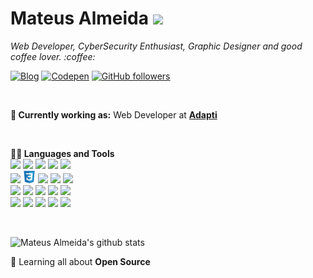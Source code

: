 # Mateus Almeida&nbsp;<img src="https://github.com/TheDudeThatCode/TheDudeThatCode/blob/master/Assets/Mario_Hello_Big.gif" width="30px">

<p>
  <em>
   Web Developer, CyberSecurity Enthusiast, Graphic Designer and good coffee lover. :coffee:
  </em>  
</p>

[![Blog](https://img.shields.io/badge/Blog-imsouza.github.com-%23333)](https://imsouza.github.io/)
[![Codepen](https://aleen42.github.io/badges/src/codepen.svg)](https://codepen.io/imsouza)
[![GitHub followers](https://img.shields.io/github/followers/imsouza.svg?style=social&label=Follow&maxAge=2592000)](https://github.com/imsouza?tab=followers)

<br>

**💼 Currently working as:** Web Developer at <a href="https://www.adapti.info/" target="_blank"><b>Adapti</b></a>

<br>

**👨‍💻 Languages and Tools**<br>
<code><a href="https://github.com/imsouza/"><img height="20" src="https://seeklogo.com/images/J/javascript-js-logo-2949701702-seeklogo.com.png"></a></code>
<code><a href="https://github.com/imsouza/"><img height="20" src="https://seeklogo.com/images/C/c-programming-language-logo-9B32D017B1-seeklogo.com.png"></a></code>
<code><a href="https://github.com/imsouza/"><img height="20" src="https://seeklogo.com/images/P/python-logo-A32636CAA3-seeklogo.com.png"></a></code>
<code><a href="https://github.com/imsouza/"><img height="20" src="https://seeklogo.com/images/P/php-logo-ADE513E748-seeklogo.com.png"></a></code>
<code><a href="https://github.com/imsouza/"><img height="20" src="https://seeklogo.com/images/H/haskell-logo-DC3DD9209C-seeklogo.com.png"></a></code><br>
<code><a href="https://github.com/imsouza/"><img height="20" src="https://www.vectorlogo.zone/logos/w3_html5/w3_html5-icon.svg"></a></code>
<code><a href="https://github.com/imsouza/"><img height="20" src="https://github.com/devicons/devicon/blob/master/icons/css3/css3-original.svg"></a></code>
<code><a href="https://github.com/imsouza/"><img height="20" src="https://seeklogo.com/images/B/bootstrap-logo-3C30FB2A16-seeklogo.com.png"></a></code>
<code><a href="https://github.com/imsouza/"><img height="20" src="https://seeklogo.com/images/S/sass-logo-E41E7734A8-seeklogo.com.png"></a></code>
<code><a href="https://github.com/imsouza/"><img height="20" src="https://seeklogo.com/images/V/vuejs-logo-17D586B587-seeklogo.com.png"></a></code><br>
<code><a href="https://github.com/imsouza/"><img height="20" src="https://www.vectorlogo.zone/logos/jquery/jquery-icon.svg"></a></code>
<code><a href="https://github.com/imsouza/"><img height="20" src="https://www.vectorlogo.zone/logos/jekyllrb/jekyllrb-icon.svg"></a></code>
<code><a href="https://github.com/imsouza/"><img height="20" src="https://seeklogo.com/images/L/laravel-logo-41EC1D4C3F-seeklogo.com.png"></a></code>
<code><a href="https://github.com/imsouza/"><img height="20" src="https://seeklogo.com/images/M/MySQL-logo-F6FF285A58-seeklogo.com.png"></a></code>
<code><a href="https://github.com/imsouza/"><img height="20" src="https://seeklogo.com/images/J/jupyter-logo-A91705F539-seeklogo.com.png"></a></code><br>
<code><a href="https://github.com/imsouza/"><img height="20" src="https://seeklogo.com/images/G/gulp-logo-415632861B-seeklogo.com.png"></a></code>
<code><a href="https://github.com/imsouza/"><img height="20" src="https://seeklogo.com/images/W/webpack-logo-9E66EE203A-seeklogo.com.png"></a></code>
<code><a href="https://github.com/imsouza/"><img height="20" src="https://seeklogo.com/images/N/npm-logo-01B8642EDD-seeklogo.com.png"></a></code>
<code><a href="https://github.com/imsouza/"><img height="20" src="https://seeklogo.com/images/G/git-logo-CD8D6F1C09-seeklogo.com.png"></a></code>
<code><a href="https://github.com/imsouza/"><img height="20" src="https://seeklogo.com/images/G/github-logo-5F384D0265-seeklogo.com.png"></a></code>

<br>

![Mateus Almeida's github stats](https://github-readme-stats.vercel.app/api?username=imsouza&show_icons=true&line_height=30)

🌱 Learning all about **Open Source**
